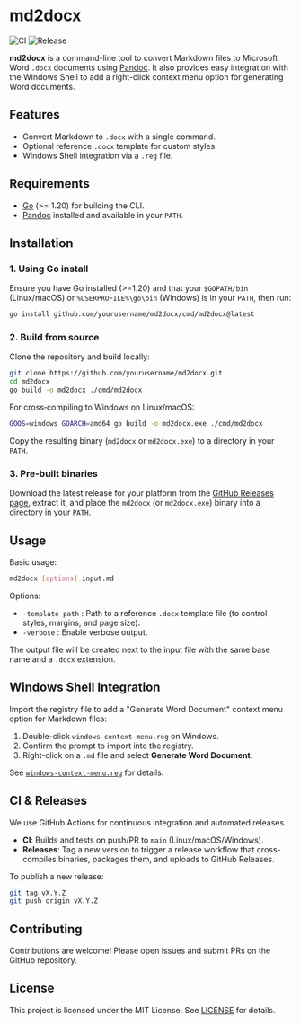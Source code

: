 # md2docx

![CI](https://github.com/yourusername/md2docx/actions/workflows/ci.yml/badge.svg)
![Release](https://github.com/yourusername/md2docx/actions/workflows/release.yml/badge.svg)

 **md2docx** is a command-line tool to convert Markdown files to Microsoft Word `.docx` documents using [Pandoc](https://pandoc.org/). It also provides easy integration with the Windows Shell to add a right-click context menu option for generating Word documents.

 ## Features
 - Convert Markdown to `.docx` with a single command.
 - Optional reference `.docx` template for custom styles.
 - Windows Shell integration via a `.reg` file.

 ## Requirements
 - [Go](https://golang.org/dl/) (>= 1.20) for building the CLI.
 - [Pandoc](https://pandoc.org/installing.html) installed and available in your `PATH`.

 ## Installation

### 1. Using Go install
Ensure you have Go installed (>=1.20) and that your `$GOPATH/bin` (Linux/macOS) or `%USERPROFILE%\go\bin` (Windows) is in your `PATH`, then run:
```bash
go install github.com/yourusername/md2docx/cmd/md2docx@latest
```

### 2. Build from source
Clone the repository and build locally:
```bash
git clone https://github.com/yourusername/md2docx.git
cd md2docx
go build -o md2docx ./cmd/md2docx
```
For cross‑compiling to Windows on Linux/macOS:
```bash
GOOS=windows GOARCH=amd64 go build -o md2docx.exe ./cmd/md2docx
```
Copy the resulting binary (`md2docx` or `md2docx.exe`) to a directory in your `PATH`.

### 3. Pre‑built binaries
Download the latest release for your platform from the [GitHub Releases page](https://github.com/yourusername/md2docx/releases), extract it, and place the `md2docx` (or `md2docx.exe`) binary into a directory in your `PATH`.

 ## Usage

 Basic usage:
 ```bash
 md2docx [options] input.md
 ```

 Options:
 - `-template path` : Path to a reference `.docx` template file (to control styles, margins, and page size).
 - `-verbose`       : Enable verbose output.

 The output file will be created next to the input file with the same base name and a `.docx` extension.

 ## Windows Shell Integration

 Import the registry file to add a "Generate Word Document" context menu option for Markdown files:
 1. Double-click `windows-context-menu.reg` on Windows.
 2. Confirm the prompt to import into the registry.
 3. Right-click on a `.md` file and select **Generate Word Document**.

 See [`windows-context-menu.reg`](windows-context-menu.reg) for details.

## CI & Releases

We use GitHub Actions for continuous integration and automated releases.

- **CI**: Builds and tests on push/PR to `main` (Linux/macOS/Windows).
- **Releases**: Tag a new version to trigger a release workflow that cross-compiles binaries, packages them, and uploads to GitHub Releases.

To publish a new release:
```bash
git tag vX.Y.Z
git push origin vX.Y.Z
```

## Contributing
 Contributions are welcome! Please open issues and submit PRs on the GitHub repository.

 ## License
 This project is licensed under the MIT License. See [LICENSE](LICENSE) for details.
